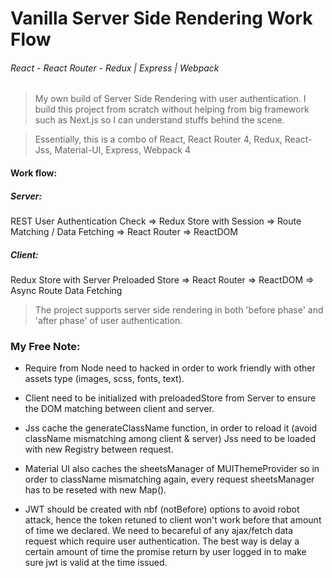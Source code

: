 # Vanilla Server Side Rendering Work Flow
###### React - React Router - Redux | Express | Webpack

> My own build of Server Side Rendering with user authentication.
> I build this project from scratch without helping from big framework such as Next.js
> so I can understand stuffs behind the scene.

> Essentially, this is a combo of React, React Router 4, Redux, React-Jss, Material-UI, Express, Webpack 4

#### Work flow:
##### Server: 
REST User Authentication Check => Redux Store with Session => Route Matching / Data Fetching => React Router => ReactDOM
##### Client:
Redux Store with Server Preloaded Store => React Router => ReactDOM => Async Route Data Fetching

> The project supports server side rendering in both 'before phase' and 'after phase' of user authentication.

### My Free Note:
- Require from Node need to hacked in order to work friendly with other assets type (images, scss, fonts, text).

- Client need to be initialized with preloadedStore from Server to ensure the DOM matching between client and server.

- Jss cache the generateClassName function, in order to reload it (avoid className mismatching among client & server) Jss need to be loaded with new Registry between request.

- Material UI also caches the sheetsManager of MUIThemeProvider so in order to className mismatching again, every request sheetsManager has to be reseted with new Map().

- JWT should be created with nbf (notBefore) options to avoid robot attack, hence the token retuned to client won't work before that amount of time we declared. We need to becareful of any ajax/fetch data request which require user authentication. The best way is delay a certain amount of time the promise return by user logged in to make sure jwt is valid at the time issued.
